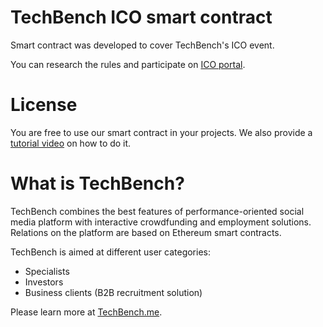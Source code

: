 # TechBench ICO smart contract

Smart contract was developed to cover TechBench's ICO event.

You can research the rules and participate on [ICO portal][portal].

# License
You are free to use our smart contract in your projects. We also provide a [tutorial video][tutorial] on how to do it.

# What is TechBench?

TechBench combines the best features of performance-oriented social media platform with interactive crowdfunding and employment solutions. Relations on the platform are based on Ethereum smart contracts.

TechBench is aimed at different user categories:
  - Specialists
  - Investors
  - Business clients (B2B recruitment solution)
  
  Please learn more at [TechBench.me][website].

[portal]: <https://tge.techbench.me>
[website]: <https://techbench.me>
[tutorial]: <https://www.youtube.com/watch?v=URT1HPKIyEw>
